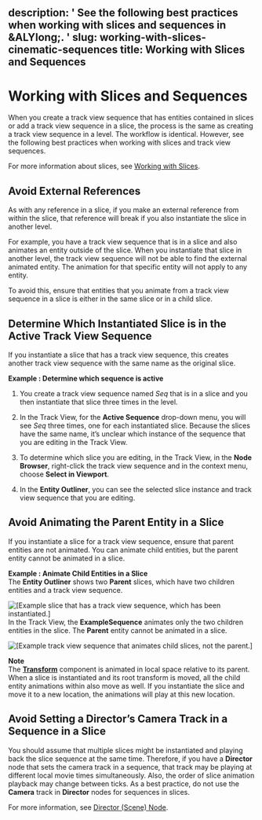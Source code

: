 description: ' See the following best practices when working with slices and sequences
  in &ALYlong;. '
slug: working-with-slices-cinematic-sequences
title: Working with Slices and Sequences
---
# Working with Slices and Sequences<a name="working-with-slices-cinematic-sequences"></a>

When you create a track view sequence that has entities contained in slices or add a track view sequence in a slice, the process is the same as creating a track view sequence in a level\. The workflow is identical\. However, see the following best practices when working with slices and track view sequences\.

For more information about slices, see [Working with Slices](component-slices.md)\.

## Avoid External References<a name="avoid-external-references"></a>

As with any reference in a slice, if you make an external reference from within the slice, that reference will break if you also instantiate the slice in another level\.

For example, you have a track view sequence that is in a slice and also animates an entity outside of the slice\. When you instantiate that slice in another level, the track view sequence will not be able to find the external animated entity\. The animation for that specific entity will not apply to any entity\. 

To avoid this, ensure that entities that you animate from a track view sequence in a slice is either in the same slice or in a child slice\.

## Determine Which Instantiated Slice is in the Active Track View Sequence<a name="determine-the-slice-trackview"></a>

If you instantiate a slice that has a track view sequence, this creates another track view sequence with the same name as the original slice\.

**Example : Determine which sequence is active**  

1. You create a track view sequence named *Seq* that is in a slice and you then instantiate that slice three times in the level\. 

1. In the Track View, for the **Active Sequence** drop\-down menu, you will see *Seq* three times, one for each instantiated slice\. Because the slices have the same name, it’s unclear which instance of the sequence that you are editing in the Track View\.

1. To determine which slice you are editing, in the Track View, in the **Node Browser**, right\-click the track view sequence and in the context menu, choose **Select in Viewport**\. 

1. In the **Entity Outliner**, you can see the selected slice instance and track view sequence that you are editing\.

## Avoid Animating the Parent Entity in a Slice<a name="avoid-animating-root-node"></a>

If you instantiate a slice for a track view sequence, ensure that parent entities are not animated\. You can animate child entities, but the parent entity cannot be animated in a slice\.

**Example : Animate Child Entities in a Slice**  
The **Entity Outliner** shows two **Parent** slices, which have two children entities and a track view sequence\.  

![\[Example slice that has a track view sequence, which has been instantiated.\]](/images/userguide/cinematics/cinematics-slice-example-1.png)
In the Track View, the **ExampleSequence** animates only the two children entities in the slice\. The **Parent** entity cannot be animated in a slice\.   

![\[Example track view sequence that animates child slices, not the parent.\]](/images/userguide/cinematics/cinematics-slice-example-2.png)

**Note**  
The **[Transform](component-transform.md)** component is animated in local space relative to its parent\. When a slice is instantiated and its root transform is moved, all the child entity animations within also move as well\. If you instantiate the slice and move it to a new location, the animations will play at this new location\. 

## Avoid Setting a Director’s Camera Track in a Sequence in a Slice<a name="avoid-setting-director-camera-track"></a>

You should assume that multiple slices might be instantiated and playing back the slice sequence at the same time\. Therefore, if you have a **Director** node that sets the camera track in a sequence, that track may be playing at different local movie times simultaneously\. Also, the order of slice animation playback may change between ticks\. As a best practice, do not use the **Camera** track in **Director** nodes for sequences in slices\.

For more information, see [Director \(Scene\) Node](cinematics-track-view-nodes-director.md)\.